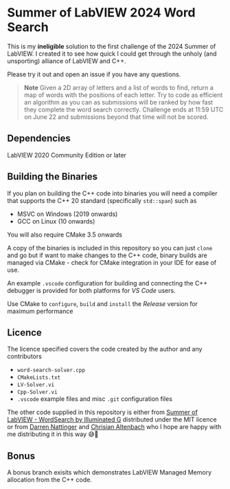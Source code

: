 # Summer of LabVIEW 2024 Word Search

This is my **ineligible** solution to the first challenge of the 2024 Summer of LabVIEW. I created it to see how quick I could get through the unholy (and unsporting) alliance of LabVIEW and C++.

Please try it out and open an issue if you have any questions.

> **Note**
> Given a 2D array of letters and a list of words to find, return a map of words with the positions of each letter. 
> Try to code as efficient an algorithm as you can as submissions will be ranked by how fast they complete the word search correctly.
> Challenge ends at 11:59 UTC on June 22 and submissions beyond that time will not be scored.

## Dependencies
LabVIEW 2020 Community Edition or later

## Building the Binaries
If you plan on building the C++ code into binaries you will need a compiler that supports the C++ 20 standard (specifically `std::span`) such as
* MSVC on Windows (2019 onwards)
* GCC on Linux (10 onwards)

You will also require CMake 3.5 onwards

A copy of the binaries is included in this repository so you can just `clone` and go but if want to make changes to the C++ code, binary builds are managed via CMake - check for CMake integration in your IDE for ease of use.

An example `.vscode` configuration for building and connecting the C++ debugger is provided for both platforms for _VS Code_ users. 

Use CMake to `configure`, `build` and `install` the *Release* version for maximum performance

## Licence
The licence specified covers the code created by the author and any contributors
* `word-search-solver.cpp`
* `CMakeLists.txt`
* `LV-Solver.vi`
* `Cpp-Solver.vi`
* `.vscode` example files and misc `.git` configuration files

The other code supplied in this repository is either from
[Summer of LabVIEW - WordSearch by Illuminated G](https://www.vipm.io/package/illuminatedg_lib_sol_wordsearch/) distributed under the MIT licence or from [Darren Nattinger](https://forums.ni.com/t5/World-s-Fastest-LabVIEW/Darren-Nattinger-World-s-Fastest-LabVIEW-Programmer/ta-p/3518113) and [Chrisian Altenbach](https://forums.ni.com/t5/LabVIEW-Champions-Directory/LabVIEW-Champion-Christian-Altenbach/ta-p/3495223) who I hope are happy with me distributing it in this way 😅🤞

## Bonus
A bonus branch exisits which demonstrates LabVIEW Managed Memory allocation from the C++ code.
